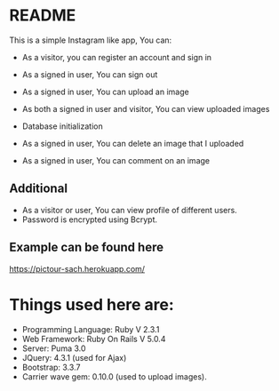 # README

This is a simple Instagram like app, You can:

* As a visitor, you can register an account and sign in

* As a signed in user, You can sign out

* As a signed in user, You can upload an image

* As both a signed in user and visitor, You can view uploaded images

* Database initialization

* As a signed in user, You can delete an image that I uploaded

* As a signed in user, You can comment on an image

## Additional

* As a visitor or user, You can view profile of different users.
* Password is encrypted using Bcrypt.

## Example can be found here

https://pictour-sach.herokuapp.com/

# Things used here are:

* Programming Language: Ruby V 2.3.1
* Web Framework: Ruby On Rails V 5.0.4
* Server: Puma 3.0
* JQuery: 4.3.1 (used for Ajax)
* Bootstrap: 3.3.7
* Carrier wave gem: 0.10.0 (used to upload images).
